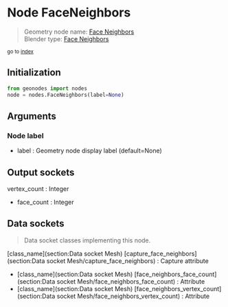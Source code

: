 
# Node FaceNeighbors

> Geometry node name: [Face Neighbors](https://docs.blender.org/manual/en/latest/modeling/geometry_nodes/material/face_neighbors.html)<br>
  Blender type: [Face Neighbors](https://docs.blender.org/api/current/bpy.types.GeometryNodeInputMeshFaceNeighbors.html)
  
<sub>go to [index](/docs/index.md)</sub>

## Initialization

```python
from geonodes import nodes
node = nodes.FaceNeighbors(label=None)
```



## Arguments


### Node label

- label : Geometry node display label (default=None)

## Output sockets

vertex_count : Integer
- face_count : Integer

## Data sockets

> Data socket classes implementing this node.
  
[class_name](section:Data socket Mesh) [capture_face_neighbors](section:Data socket Mesh/capture_face_neighbors) : Capture attribute
- [class_name](section:Data socket Mesh) [face_neighbors_face_count](section:Data socket Mesh/face_neighbors_face_count) : Attribute
- [class_name](section:Data socket Mesh) [face_neighbors_vertex_count](section:Data socket Mesh/face_neighbors_vertex_count) : Attribute
  
